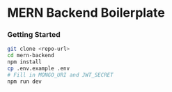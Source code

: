 # MERN Backend Boilerplate

### Getting Started
```bash
git clone <repo-url>
cd mern-backend
npm install
cp .env.example .env
# Fill in MONGO_URI and JWT_SECRET
npm run dev
